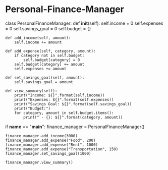 # Personal-Finance-Manager
class PersonalFinanceManager:
    def __init__(self):
        self.income = 0
        self.expenses = 0
        self.savings_goal = 0
        self.budget = {}

    def add_income(self, amount):
        self.income += amount

    def add_expense(self, category, amount):
        if category not in self.budget:
            self.budget[category] = 0
        self.budget[category] += amount
        self.expenses += amount

    def set_savings_goal(self, amount):
        self.savings_goal = amount

    def view_summary(self):
        print("Income: ${}".format(self.income))
        print("Expenses: ${}".format(self.expenses))
        print("Savings Goal: ${}".format(self.savings_goal))
        print("Budget:")
        for category, amount in self.budget.items():
            print(" - {}: ${}".format(category, amount))
            
if __name__ == "__main__":
    finance_manager = PersonalFinanceManager()

    finance_manager.add_income(3000)
    finance_manager.add_expense("Food", 200)
    finance_manager.add_expense("Rent", 1000)
    finance_manager.add_expense("Transportation", 150)
    finance_manager.set_savings_goal(1000)

    finance_manager.view_summary()
